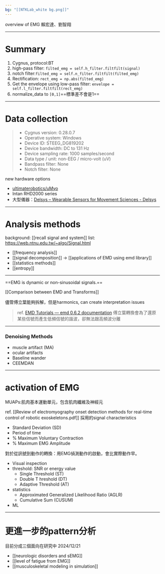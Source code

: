 ```yaml
---
bg: "[[NTKLab_white bg.png]]"
---
```


<style>
    .reveal {
        font-family: 'Times New Roman', '標楷體';
        font-size: 30px;
        text-align: left;
        color: black;
        background-size: cover;
        background-position: center;
    }
	.reveal h1,
	.reveal h2,
	.reveal h3,
	.reveal h4,
	.reveal h5,
	.reveal h6 {
	  font-family: 'Times New Roman', '標楷體';
	  color: black;
	  %%text-transform: lowercase%%;
	  text-transform: capitalize;
	}
	.with-border{
		border: 1px solid red;
	}
</style>
<grid drag="70 10" drop="-3 40">
overview of EMG
<!-- element style="font-size: 40px;align: left; text-align: left;color: white"-->
</grid>

<grid drag="50 10" drop="40 70">
賴宏達、劉智翔
<!-- element style="font-size: 40px;align: right; text-align: right"-->
</grid>

<!-- slide bg="../../NTKLab_white bg_cover_resize.png"-->

---
# Summary
1. Cygnus, protocol:BT 
2. high-pass filter: `filted_emg = self.h_filter.filtfilt(signal)`
3. notch filter:`filted_emg = self.n_filter.filtfilt(filted_emg)`
4. Rectification: `rect_emg = np.abs(filted_emg)`
5. Get the envelope using low-pass filter: `envelope = self.l_filter.filtfilt(rect_emg)`
6. normalize_data to `[0,1]`==標準差不會是1==

---
# Data collection
>- Cygnus version: 0.28.0.7
>- Operative system: Windows
>- Device ID: STEEG_DG819202
>- Device bandwidth: DC to 131 Hz
>- Device sampling rate: 1000 samples/second
>- Data type / unit: non-EEG / micro-volt (uV)
>- Bandpass filter: None
>- Notch filter: None

new hardware options
- [ultimaterobotics/uMyo](https://github.com/ultimaterobotics/uMyo)
- Intan RHD2000 series
- 大型儀器：[Delsys – Wearable Sensors for Movement Sciences - Delsys](https://delsys.com/)

---
# Analysis methods
background: [[recall signal and system]]
list: https://web.ntnu.edu.tw/~algo/Signal.html
- [[frequency analysis]]
- [[signal decomposition]] -> [[applications of EMD using emd library]]
- [[statistics methods]]
- [[entropy]]

---
==EMG is dynamic or non-sinusoidal signals.==

[[Comparison between EMD and Transforms]]

儘管傅立葉能夠拆解，但是harmonics, can create interpretation issues
>ref. [EMD Tutorials — emd 0.6.2 documentation](https://emd.readthedocs.io/en/stable/emd_tutorials/index.html)
>傅立葉轉換會為了還原某些信號而產生低頻信號的諧波，卻無法跟高頻波分離


---
### Denoising Methods
- muscle artifact (MA)
- ocular artifacts
- Baseline wander
- CEEMDAN

---
# activation of EMG
MUAPs:肌肉基本運動單元，包含肌肉纖維及神經元

ref. [[Review of electromyography onset detection methods for real-time control of robotic exoskeletons.pdf]]
採用的signal characteristics
- Standard Deviation (SD)
- Period of time
- % Maximum Voluntary Contraction
- % Maximum EMG Amplitude

對於從訊號到動作的轉換：用EMG偵測動作的啟動，會比實際動作早。
- Visual inspection
- threshold: SNR or energy value
	- Single Threshold (ST)
	- Double T hreshold (DT) 
	- Adaptive Threshold (AT)
- statistics
	- Approximated Generalized Likelihood Ratio (AGLR)
	- Cumulative Sum (CUSUM)
- ML

---
# 更進一步的pattern分析
目前分成三個面向在研究中 2024/12/21
- [[neurologic disorders and sEMG]]
- [[level of fatigue from EMG]]
- [[musculoskeletal modeling in simulation]]